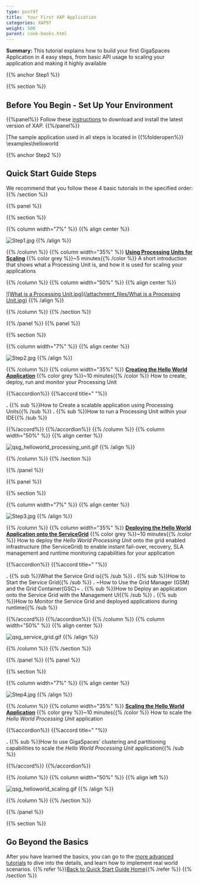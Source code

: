 ```yaml
---
type: post97
title:  Your First XAP Application
categories: XAP97
weight: 500
parent: cook-books.html
---
```







**Summary:**  This tutorial explains how to build your first GigaSpaces Application in 4 easy steps, from basic API usage to scaling your application and making it highly available



{{% anchor Step1 %}}

{{% section %}}

## Before You Begin - Set Up Your Environment

{{%panel%}}
Follow these [instructions](./installation-guide.html#java-installation) to download and install the latest version of XAP.
{{%/panel%}}

|The sample application used in all steps is located in {{%folderopen%}} <XAP root>\examples\helloworld


{{% anchor Step2 %}}

## Quick Start Guide Steps

We recommend that you follow these 4 basic tutorials in the specified order:
{{% /section %}}

{{% panel   %}}

{{% section %}}


{{% column width="7%" %}}
{{% align center %}}

![Step1.jpg](/attachment_files/Step1.jpg)
{{% /align %}}

{{% /column %}}
{{% column width="35%" %}}
[**Using Processing Units for Scaling**](./step-one---using-processing-units-for-scaling.html)
{{% color grey %}}~5 minutes{{% /color %}}
A short introduction that shows what a Processing Unit is, and how it is used for scaling your applications

{{% /column %}}
{{% column width="50%" %}}
{{% align center %}}

[![What is a Processing Unit.jpg](/attachment_files/What is a Processing Unit.jpg)](./step-one---using-processing-units-for-scaling.html)
{{% /align %}}

{{% /column %}}
{{% /section %}}

{{% /panel %}}
{{% panel   %}}

{{% section %}}


{{% column width="7%" %}}
{{% align center %}}

![Step2.jpg](/attachment_files/Step2.jpg)
{{% /align %}}

{{% /column %}}
{{% column width="35%" %}}
[**Creating the Hello World Application**](./step-two---creating-the-hello-world-application.html)
{{% color grey %}}~10 minutes{{% /color %}}
How to create, deploy, run and monitor your Processing Unit

{{%accordion%}}
{{%accord title="  "%}}

**.** {{% sub %}}How to Create a scalable application using Processing Units{{% /sub %}}
**.** {{% sub %}}How to run a Processing Unit within your IDE{{% /sub %}}

{{%/accord%}}
{{%/accordion%}}
{{% /column %}}
{{% column width="50%" %}}
{{% align center %}}

![qsg_helloworld_processing_unit.gif](/attachment_files/qsg_helloworld_processing_unit.gif)
{{% /align %}}

{{% /column %}}
{{% /section %}}

{{% /panel %}}

{{% panel   %}}

{{% section %}}


{{% column width="7%" %}}
{{% align center %}}

![Step3.jpg](/attachment_files/Step3.jpg)
{{% /align %}}

{{% /column %}}
{{% column width="35%" %}}
[**Deploying the Hello World Application onto the ServiceGrid**](./step-three---deploying-onto-the-service-grid.html)
{{% color grey %}}~10 minutes{{% /color %}}
How to deploy the _Hello World Processing Unit_ onto the grid enabled infrastructure (the ServiceGrid) to enable instant fail-over, recovery, SLA management and runtime monitoring capabilities for your application

{{%accordion%}}
{{%accord title="  "%}}

**.** {{% sub %}}What the Service Grid is{{% /sub %}}
**.** {{% sub %}}How to Start the Service Grid{{% /sub %}}
**.** ~How to Use the Grid Manager (GSM) and the Grid Container(GSC)~
**.** {{% sub %}}How to Deploy an application onto the Service Grid with the Management UI{{% /sub %}}
**.** {{% sub %}}How to Monitor the Service Grid and deployed applications during runtime{{% /sub %}}

{{%/accord%}}
{{%/accordion%}}
{{% /column %}}
{{% column width="50%" %}}
{{% align center %}}

![qsg_service_grid.gif](/attachment_files/qsg_service_grid.gif)
{{% /align %}}

{{% /column %}}
{{% /section %}}

{{% /panel %}}
{{% panel   %}}

{{% section %}}


{{% column width="7%" %}}
{{% align center %}}

![Step4.jpg](/attachment_files/Step4.jpg)
{{% /align %}}

{{% /column %}}
{{% column width="35%" %}}
[**Scaling the Hello World Application**](./step-four---scaling-the-hello-world-application.html)
{{% color grey %}}~10 minutes{{% /color %}}
How to scale the _Hello World Processing Unit_ application

{{%accordion%}}
{{%accord title="  "%}}

**.** {{% sub %}}How to use GigaSpaces' clustering and partitioning capabilities to scale the _Hello World Processing Unit_ application{{% /sub %}}

{{%/accord%}}
{{%/accordion%}}

{{% /column %}}
{{% column width="50%" %}}
{{% align left %}}

![qsg_helloworld_scaling.gif](/attachment_files/qsg_helloworld_scaling.gif)
{{% /align %}}

{{% /column %}}
{{% /section %}}

{{% /panel %}}


{{% section %}}
## Go Beyond the Basics

After you have learned the basics, you can go to the [more advanced tutorials](./beyond-the-basics.html) to dive into the details, and learn how to implement real world scenarios.
{{% refer %}}[Back to Quick Start Guide Home](./index.html){{% /refer %}}
{{% /section %}}

